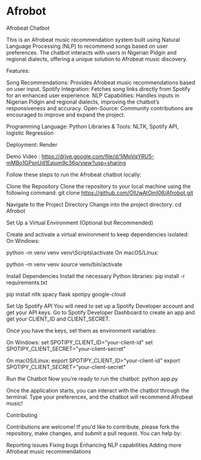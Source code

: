 # Afrobot
Afrobeat Chatbot

This is an Afrobeat music recommendation system built using Natural Language Processing (NLP) to recommend songs based on user preferences. The chatbot interacts with users in Nigerian Pidgin and regional dialects, offering a unique solution to Afrobeat music discovery.


Features:

Song Recommendations: Provides Afrobeat music recommendations based on user input.
Spotify Integration: Fetches song links directly from Spotify for an enhanced user experience.
NLP Capabilities: Handles inputs in Nigerian Pidgin and regional dialects, improving the chatbot’s responsiveness and accuracy.
Open-Source: Community contributions are encouraged to improve and expand the project.


Programming Language: Python
Libraries & Tools: NLTK, Spotify API, logistic Regression 

Deployment: Render

Demo Video : https://drive.google.com/file/d/1jMpVqYRU5-mMBo1GPsnUd1Eajum9c36q/view?usp=sharing


Follow these steps to run the Afrobeat chatbot locally:

Clone the Repository
Clone the repository to your local machine using the following command:
git clone https://github.com/OlUwAtOmI06/Afrobot.git

Navigate to the Project Directory
Change into the project directory:
cd Afrobot

Set Up a Virtual Environment (Optional but Recommended)

Create and activate a virtual environment to keep dependencies isolated:
On Windows:

python -m venv venv
venv\Scripts\activate
On macOS/Linux:

python -m venv venv
source venv/bin/activate

Install Dependencies
Install the necessary Python libraries:
pip install -r requirements.txt

pip install nltk spacy flask spotipy google-cloud

Set Up Spotify API
You will need to set up a Spotify Developer account and get your API keys.
Go to Spotify Developer Dashboard to create an app and get your CLIENT_ID and CLIENT_SECRET.

Once you have the keys, set them as environment variables:

On Windows:
set SPOTIPY_CLIENT_ID="your-client-id"
set SPOTIPY_CLIENT_SECRET="your-client-secret"

On macOS/Linux:
export SPOTIPY_CLIENT_ID="your-client-id"
export SPOTIPY_CLIENT_SECRET="your-client-secret"

Run the Chatbot
Now you're ready to run the chatbot:
python app.py

Once the application starts, you can interact with the chatbot through the terminal. Type your preferences, and the chatbot will recommend Afrobeat music!


Contributing

Contributions are welcome! If you'd like to contribute, please fork the repository, make changes, and submit a pull request. You can help by:

Reporting issues
Fixing bugs
Enhancing NLP capabilities
Adding more Afrobeat music recommendations
